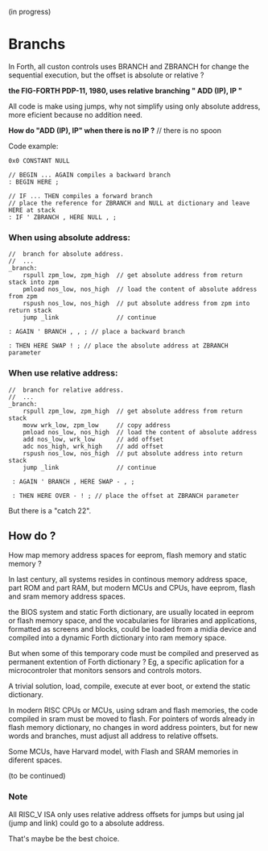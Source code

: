 
(in progress)

# Branchs

In Forth, all custon controls uses BRANCH and ZBRANCH for change the sequential execution, but the offset is absolute or relative ?

__the FIG-FORTH PDP-11, 1980, uses relative branching " ADD (IP), IP "__

All code is make using jumps, why not simplify using only absolute address, more eficient because no addition need. 

__How do "ADD (IP), IP" when there is no IP ?__ // there is no spoon
 
Code example:

    0x0 CONSTANT NULL
    
    // BEGIN ... AGAIN compiles a backward branch
    : BEGIN HERE ;
    
    // IF ... THEN compiles a forward branch
    // place the reference for ZBRANCH and NULL at dictionary and leave HERE at stack
    : IF ' ZBRANCH , HERE NULL , ; 
    
### When using absolute address:

    //  branch for absolute address.
    //  ...
    _branch:
        rspull zpm_low, zpm_high  // get absolute address from return stack into zpm
        pmload nos_low, nos_high  // load the content of absolute address from zpm
        rspush nos_low, nos_high  // put absolute address from zpm into return stack 
        jump _link                // continue 

    : AGAIN ' BRANCH , , ; // place a backward branch
    
    : THEN HERE SWAP ! ; // place the absolute address at ZBRANCH parameter
    
### When use relative address:

    //  branch for relative address.
    //  ...
    _branch:
        rspull zpm_low, zpm_high  // get absolute address from return stack
        movw wrk_low, zpm_low     // copy address 
        pmload nos_low, nos_high  // load the content of absolute address
        add nos_low, wrk_low      // add offset
        adc nos_high, wrk_high    // add offset
        rspush nos_low, nos_high  // put absolute address into return stack
        jump _link                // continue 

     : AGAIN ' BRANCH , HERE SWAP - , ;  
     
     : THEN HERE OVER - ! ; // place the offset at ZBRANCH parameter

But there is a "catch 22". 

## How do ?

How map memory address spaces for eeprom, flash memory and static memory ?
 
In last century, all systems resides in continous memory address space, part ROM and part RAM, but modern MCUs and CPUs, have eeprom, flash and sram memory address spaces. 

the BIOS system and static Forth dictionary, are usually located in eeprom or flash memory space, and the vocabularies for libraries and applications, formatted as screens and blocks, could be loaded from a midia device and compiled into a dynamic Forth dictionary into ram memory space. 

But when some of this temporary code must be compiled and preserved as permanent extention of Forth dictionary ? Eg, a specific aplication for a microcontroler that monitors sensors and controls motors.

A trivial solution, load, compile, execute at ever boot, or extend the static dictionary.

In modern RISC CPUs or MCUs, using sdram and flash memories, the code compiled in sram must be moved to flash. For pointers of words already in flash memory dictionary, no changes in word address pointers, but for new words and branches, must adjust all address to relative offsets.

Some MCUs, have Harvard model, with Flash and SRAM memories in diferent spaces.

(to be continued)

### Note 
 
All RISC_V ISA only uses relative address offsets for jumps but using jal (jump and link) could go to a absolute address.

That's maybe be the best choice.


